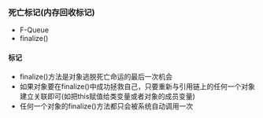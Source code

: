### 死亡标记(内存回收标记) ###
* F-Queue
* finalize()

#### 标记 ####
* finalize()方法是对象逃脱死亡命运的最后一次机会
* 如果对象要在finalize()中成功拯救自己，只要重新与引用链上的任何一个对象建立关联即可(如把this赋值给类变量或者对象的成员变量)
* 任何一个对象的finalize()方法都只会被系统自动调用一次